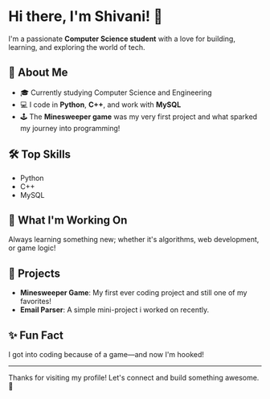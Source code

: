 # Hi there, I'm Shivani! 👋

I'm a passionate **Computer Science student** with a love for building, learning, and exploring the world of tech.

## 🚀 About Me
- 🎓 Currently studying Computer Science and Engineering
- 💻 I code in **Python**, **C++**, and work with **MySQL**
- 🕹️ The **Minesweeper game** was my very first project and what sparked my journey into programming!

## 🛠️ Top Skills
- Python
- C++
- MySQL

## 🌱 What I'm Working On
Always learning something new; whether it's algorithms, web development, or game logic!

## 📌 Projects
- **Minesweeper Game**: My first ever coding project and still one of my favorites!
- **Email Parser**: A simple mini-project i worked on recently.

## ✨ Fun Fact
I got into coding because of a game—and now I'm hooked!

---

Thanks for visiting my profile! Let's connect and build something awesome. 🚀
